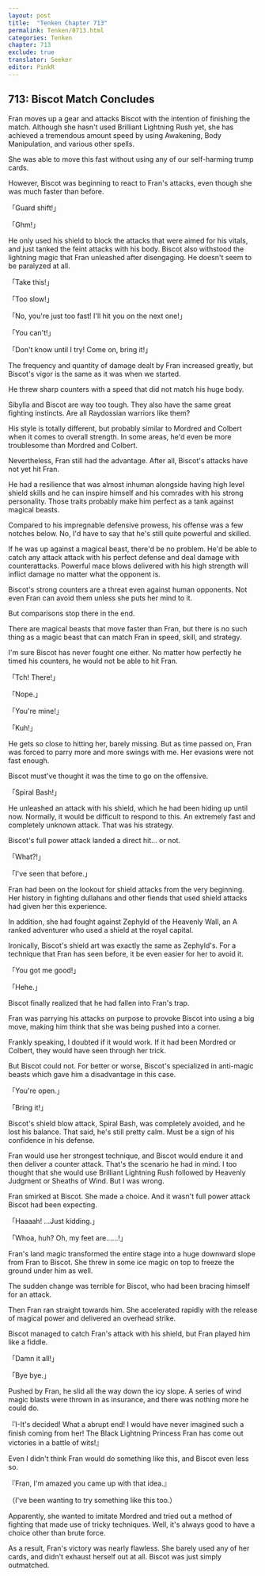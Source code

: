 ```yaml
---
layout: post
title:  "Tenken Chapter 713"
permalink: Tenken/0713.html
categories: Tenken
chapter: 713
exclude: true
translator: Seeker
editor: PinkR
---
```

<h2 id="ch713">713: Biscot Match Concludes</h2>

<p>Fran moves up a gear and attacks Biscot with the intention of finishing the match. Although she hasn't used Brilliant Lightning Rush yet, she has achieved a tremendous amount speed by using Awakening, Body Manipulation, and various other spells.</p>

<p>She was able to move this fast without using any of our self-harming trump cards.</p>

<p>However, Biscot was beginning to react to Fran's attacks, even though she was much faster than before.</p>

<p>「Guard shift!」</p>
<p>「Ghm!」</p>

<p>He only used his shield to block the attacks that were aimed for his vitals, and just tanked the feint attacks with his body. Biscot also withstood the lightning magic that Fran unleashed after disengaging. He doesn't seem to be paralyzed at all.</p>

<p>「Take this!」</p>
<p>「Too slow!」</p>
<p>「No, you're just too fast! I'll hit you on the next one!」</p>
<p>「You can't!」</p>
<p>「Don't know until I try! Come on, bring it!」</p>

<p>The frequency and quantity of damage dealt by Fran increased greatly, but Biscot's vigor is the same as it was when we started.</p>

<p>He threw sharp counters with a speed that did not match his huge body.</p>

<p>Sibylla and Biscot are way too tough. They also have the same great fighting instincts. Are all Raydossian warriors like them?</p>

<p>His style is totally different, but probably similar to Mordred and Colbert when it comes to overall strength. In some areas, he'd even be more troublesome than Mordred and Colbert.</p>

<p>Nevertheless, Fran still had the advantage. After all, Biscot's attacks have not yet hit Fran.</p>

<p>He had a resilience that was almost inhuman alongside having high level shield skills and he can inspire himself and his comrades with his strong personality. Those traits probably make him perfect as a tank against magical beasts.</p>

<p>Compared to his impregnable defensive prowess, his offense was a few notches below. No, I'd have to say that he's still quite powerful and skilled.</p>

<p>If he was up against a magical beast, there'd be no problem. He'd be able to catch any attack attack with his perfect defense and deal damage with counterattacks. Powerful mace blows delivered with his high strength will inflict damage no matter what the opponent is.</p>

<p>Biscot's strong counters are a threat even against human opponents. Not even Fran can avoid them unless she puts her mind to it.</p>

<p>But comparisons stop there in the end.</p>

<p>There are magical beasts that move faster than Fran, but there is no such thing as a magic beast that can match Fran in speed, skill, and strategy.</p>

<p>I'm sure Biscot has never fought one either. No matter how perfectly he timed his counters, he would not be able to hit Fran.</p>

<p>「Tch! There!」</p>
<p>「Nope.」</p>
<p>「You're mine!」</p>
<p>「Kuh!」</p>

<p>He gets so close to hitting her, barely missing. But as time passed on, Fran was forced to parry more and more swings with me. Her evasions were not fast enough.</p>

<p>Biscot must've thought it was the time to go on the offensive.</p>

<p>「Spiral Bash!」</p>

<p>He unleashed an attack with his shield, which he had been hiding up until now. Normally, it would be difficult to respond to this. An extremely fast and completely unknown attack. That was his strategy.</p>

<p>Biscot's full power attack landed a direct hit… or not.</p>

<p>「What?!」</p>
<p>「I've seen that before.」</p>

<p>Fran had been on the lookout for shield attacks from the very beginning. Her history in fighting dullahans and other fiends that used shield attacks had given her this experience.</p>

<p>In addition, she had fought against Zephyld of the Heavenly Wall, an A ranked adventurer who used a shield at the royal capital.</p>

<p>Ironically, Biscot's shield art was exactly the same as Zephyld's. For a technique that Fran has seen before, it be even easier for her to avoid it.</p>

<p>「You got me good!」</p>
<p>「Hehe.」</p>

<p>Biscot finally realized that he had fallen into Fran's trap.</p>

<p>Fran was parrying his attacks on purpose to provoke Biscot into using a big move, making him think that she was being pushed into a corner.</p>

<p>Frankly speaking, I doubted if it would work. If it had been Mordred or Colbert, they would have seen through her trick.</p>

<p>But Biscot could not. For better or worse, Biscot's specialized in anti-magic beasts which gave him a disadvantage in this case.</p>

<p>「You're open.」</p>
<p>「Bring it!」</p>

<p>Biscot's shield blow attack, Spiral Bash, was completely avoided, and he lost his balance. That said, he's still pretty calm. Must be a sign of his confidence in his defense.</p>

<p>Fran would use her strongest technique, and Biscot would endure it and then deliver a counter attack. That's the scenario he had in mind. I too thought that she would use Brilliant Lightning Rush followed by Heavenly Judgment or Sheaths of Wind. But I was wrong.</p>

<p>Fran smirked at Biscot. She made a choice. And it wasn't full power attack Biscot had been expecting.</p>

<p>「Haaaah! …Just kidding.」</p>
<p>「Whoa, huh? Oh, my feet are……!」</p>

<p>Fran's land magic transformed the entire stage into a huge downward slope from Fran to Biscot. She threw in some ice magic on top to freeze the ground under him as well.</p>

<p>The sudden change was terrible for Biscot, who had been bracing himself for an attack.</p>

<p>Then Fran ran straight towards him. She accelerated rapidly with the release of magical power and delivered an overhead strike.</p>

<p>Biscot managed to catch Fran's attack with his shield, but Fran played him like a fiddle.</p>

<p>「Damn it all!」</p>
<p>「Bye bye.」</p>

<p>Pushed by Fran, he slid all the way down the icy slope. A series of wind magic blasts were thrown in as insurance, and there was nothing more he could do.</p>

<p>『I-It's decided! What a abrupt end! I would have never imagined such a finish coming from her! The Black Lightning Princess Fran has come out victories in a battle of wits!』</p>

<p>Even I didn't think Fran would do something like this, and Biscot even less so.</p>

<p>『Fran, I'm amazed you came up with that idea.』</p>
<p>（I've been wanting to try something like this too.）</p>

<p>Apparently, she wanted to imitate Mordred and tried out a method of fighting that made use of tricky techniques. Well, it's always good to have a choice other than brute force.</p>

<p>As a result, Fran's victory was nearly flawless. She barely used any of her cards, and didn't exhaust herself out at all. Biscot was just simply outmatched.</p>






